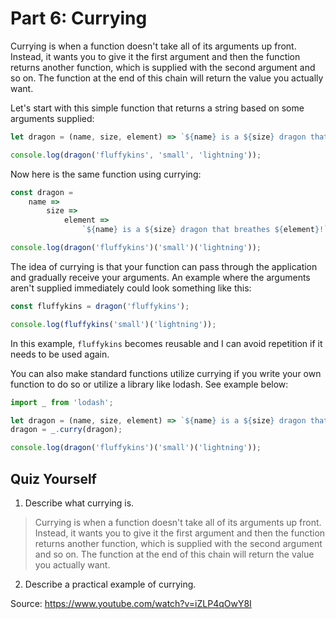 # Part 6: Currying #

Currying is when a function doesn't take all of its arguments up front. Instead, it wants you to give it the first argument and then the function returns another function, which is supplied with the second argument and so on. The function at the end of this chain will return the value you actually want.

Let's start with this simple function that returns a string based on some arguments supplied:

```javascript
let dragon = (name, size, element) => `${name} is a ${size} dragon that breathes ${element}!`;

console.log(dragon('fluffykins', 'small', 'lightning'));
```

Now here is the same function using currying:

```javascript
const dragon =
	name =>
		size =>
			element =>
				`${name} is a ${size} dragon that breathes ${element}!`;

console.log(dragon('fluffykins')('small')('lightning'));
```

The idea of currying is that your function can pass through the application and gradually receive your arguments. An example where the arguments aren't supplied immediately could look something like this:

```javascript
const fluffykins = dragon('fluffykins');

console.log(fluffykins('small')('lightning'));
```

In this example, ```fluffykins``` becomes reusable and I can avoid repetition if it needs to be used again.

You can also make standard functions utilize currying if you write your own function to do so or utilize a library like lodash. See example below:

```javascript
import _ from 'lodash';

let dragon = (name, size, element) => `${name} is a ${size} dragon that breathes ${element}!`;
dragon = _.curry(dragon);

console.log(dragon('fluffykins')('small')('lightning'));
```

## Quiz Yourself ##

1. Describe what currying is.
> Currying is when a function doesn't take all of its arguments up front. Instead, it wants you to give it the first argument and then the function returns another function, which is supplied with the second argument and so on. The function at the end of this chain will return the value you actually want.

2. Describe a practical example of currying.

Source: https://www.youtube.com/watch?v=iZLP4qOwY8I
